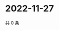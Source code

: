 # 2022-11-27

共 0 条

<!-- BEGIN WEIBO -->
<!-- 最后更新时间 Sun Nov 27 2022 14:18:35 GMT+0800 (China Standard Time) -->

<!-- END WEIBO -->
